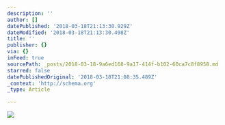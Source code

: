 ```yaml
---
description: ''
author: []
datePublished: '2018-03-18T21:13:30.929Z'
dateModified: '2018-03-18T21:13:30.498Z'
title: ''
publisher: {}
via: {}
inFeed: true
sourcePath: _posts/2018-03-18-9a6ed168-9a17-414f-b102-60ca7c8f8958.md
starred: false
datePublishedOriginal: '2018-03-18T21:08:35.489Z'
_context: 'http://schema.org'
_type: Article

---
```

![](https://the-grid-user-content.s3-us-west-2.amazonaws.com/dbcfd379-59fc-4424-848b-66d305c3986a.jpg)